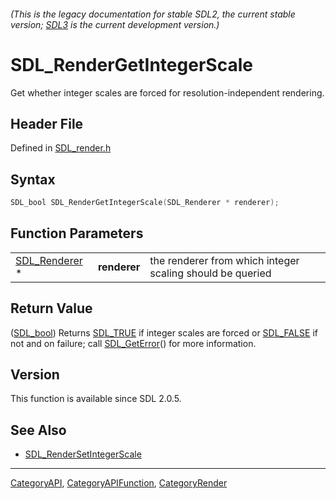 ###### (This is the legacy documentation for stable SDL2, the current stable version; [SDL3](https://wiki.libsdl.org/SDL3/) is the current development version.)
# SDL_RenderGetIntegerScale

Get whether integer scales are forced for resolution-independent rendering.

## Header File

Defined in [SDL_render.h](https://github.com/libsdl-org/SDL/blob/SDL2/include/SDL_render.h)

## Syntax

```c
SDL_bool SDL_RenderGetIntegerScale(SDL_Renderer * renderer);
```

## Function Parameters

|                                |              |                                                           |
| ------------------------------ | ------------ | --------------------------------------------------------- |
| [SDL_Renderer](SDL_Renderer) * | **renderer** | the renderer from which integer scaling should be queried |

## Return Value

([SDL_bool](SDL_bool)) Returns [SDL_TRUE](SDL_TRUE) if integer scales are
forced or [SDL_FALSE](SDL_FALSE) if not and on failure; call
[SDL_GetError](SDL_GetError)() for more information.

## Version

This function is available since SDL 2.0.5.

## See Also

- [SDL_RenderSetIntegerScale](SDL_RenderSetIntegerScale)

----
[CategoryAPI](CategoryAPI), [CategoryAPIFunction](CategoryAPIFunction), [CategoryRender](CategoryRender)

